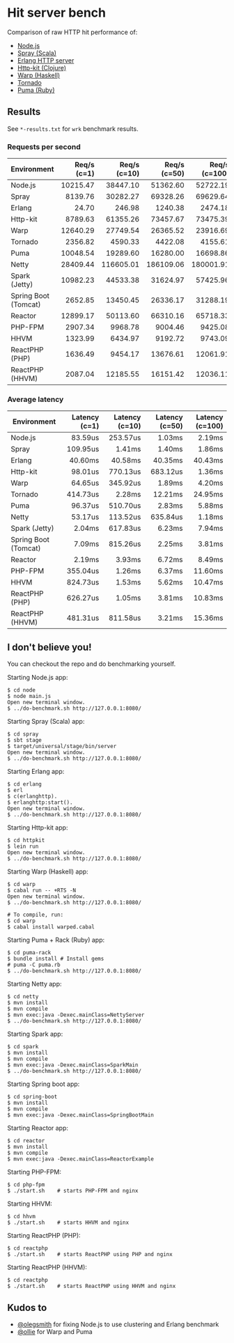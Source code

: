 # Hit server bench

Comparison of raw HTTP hit performance of:

- [Node.js](http://nodejs.org)
- [Spray (Scala)](http://spray.io)
- [Erlang HTTP server](http://erlang.org/doc/apps/inets/http_server.html)
- [Http-kit (Clojure)](http://http-kit.org/index.html)
- [Warp (Haskell)](http://hackage.haskell.org/package/warp)
- [Tornado](http://www.tornadoweb.org/en/stable/)
- [Puma (Ruby)](http://puma.io/)

## Results

See `*-results.txt` for `wrk` benchmark results.

### Requests per second

| Environment          | Req/s (c=1) | Req/s (c=10) | Req/s (c=50) | Req/s (c=100) |
|----------------------|------------:|-------------:|-------------:|--------------:|
| Node.js              |    10215.47 |     38447.10 |     51362.60 |      52722.19 |
| Spray                |     8139.76 |     30282.27 |     69328.26 |      69629.64 |
| Erlang               |       24.70 |       246.98 |      1240.38 |       2474.18 |
| Http-kit             |     8789.63 |     61355.26 |     73457.67 |      73475.39 |
| Warp                 |    12640.29 |     27749.54 |     26365.52 |      23916.69 |
| Tornado              |     2356.82 |      4590.33 |      4422.08 |       4155.61 |
| Puma                 |    10048.54 |     19289.60 |     16280.00 |      16698.86 |
| Netty                |    28409.44 |    116605.01 |    186109.06 |     180001.91 |
| Spark (Jetty)        |    10982.23 |     44533.38 |     31624.97 |      57425.96 |
| Spring Boot (Tomcat) |     2652.85 |     13450.45 |     26336.17 |      31288.19 |
| Reactor              |    12899.17 |     50113.60 |     66310.16 |      65718.33 |
| PHP-FPM              |     2907.34 |      9968.78 |      9004.46 |       9425.08 |
| HHVM                 |     1323.99 |      6434.97 |      9192.72 |       9743.09 |
| ReactPHP (PHP)       |     1636.49 |      9454.17 |     13676.61 |      12061.91 |
| ReactPHP (HHVM)      |     2087.04 |     12185.55 |     16151.42 |      12036.11 |


### Average latency

| Environment          | Latency (c=1) | Latency (c=10) | Latency (c=50) | Latency (c=100) |
|----------------------|--------------:|---------------:|---------------:|----------------:|
| Node.js              |       83.59us |       253.57us |         1.03ms |          2.19ms |
| Spray                |      109.95us |         1.41ms |         1.40ms |          1.86ms |
| Erlang               |       40.60ms |        40.58ms |        40.35ms |         40.43ms |
| Http-kit             |       98.01us |       770.13us |       683.12us |          1.36ms |
| Warp                 |       64.65us |       345.92us |         1.89ms |          4.20ms |
| Tornado              |      414.73us |         2.28ms |        12.21ms |         24.95ms |
| Puma                 |       96.37us |       510.70us |         2.83ms |          5.88ms |
| Netty                |       53.17us |       113.52us |       635.84us |          1.18ms |
| Spark (Jetty)        |        2.04ms |       617.83us |         6.23ms |          7.94ms |
| Spring Boot (Tomcat) |        7.09ms |       815.26us |         2.25ms |          3.81ms |
| Reactor              |        2.19ms |         3.93ms |         6.72ms |          8.49ms |
| PHP-FPM              |      355.04us |         1.26ms |         6.37ms |         11.60ms |
| HHVM                 |      824.73us |         1.53ms |         5.62ms |         10.47ms |
| ReactPHP (PHP)       |      626.27us |         1.05ms |         3.81ms |         10.83ms |
| ReactPHP (HHVM)      |      481.31us |       811.58us |         3.21ms |         15.36ms |


## I don't believe you!

You can checkout the repo and do benchmarking yourself.

Starting Node.js app:

    $ cd node
    $ node main.js
    Open new terminal window.
    $ ../do-benchmark.sh http://127.0.0.1:8080/

Starting Spray (Scala) app:

    $ cd spray
    $ sbt stage
    $ target/universal/stage/bin/server
    Open new terminal window.
    $ ../do-benchmark.sh http://127.0.0.1:8080/

Starting Erlang app:

    $ cd erlang
    $ erl
    $ c(erlanghttp).
    $ erlanghttp:start().
    Open new terminal window.
    $ ../do-benchmark.sh http://127.0.0.1:8080/

Starting Http-kit app:

    $ cd httpkit
    $ lein run
    Open new terminal window.
    $ ../do-benchmark.sh http://127.0.0.1:8080/

Starting Warp (Haskell) app:

    $ cd warp
    $ cabal run -- +RTS -N
    Open new terminal window.
    $ ../do-benchmark.sh http://127.0.0.1:8080/

    # To compile, run:
    $ cd warp
    $ cabal install warped.cabal

Starting Puma + Rack (Ruby) app:

    $ cd puma-rack
    $ bundle install # Install gems
    # puma -C puma.rb
    $ ../do-benchmark.sh http://127.0.0.1:8080/

Starting Netty app:

    $ cd netty
    $ mvn install
    $ mvn compile
    $ mvn exec:java -Dexec.mainClass=NettyServer
    $ ../do-benchmark.sh http://127.0.0.1:8080/

Starting Spark app:

    $ cd spark
    $ mvn install
    $ mvn compile
    $ mvn exec:java -Dexec.mainClass=SparkMain
    $ ../do-benchmark.sh http://127.0.0.1:8080/

Starting Spring boot app:

    $ cd spring-boot
    $ mvn install
    $ mvn compile
    $ mvn exec:java -Dexec.mainClass=SpringBootMain

Starting Reactor app:

    $ cd reactor
    $ mvn install
    $ mvn compile
    $ mvn exec:java -Dexec.mainClass=ReactorExample

Starting PHP-FPM:

    $ cd php-fpm
    $ ./start.sh    # starts PHP-FPM and nginx

Starting HHVM:

    $ cd hhvm
    $ ./start.sh    # starts HHVM and nginx

Starting ReactPHP (PHP):

    $ cd reactphp
    $ ./start.sh    # starts ReactPHP using PHP and nginx

Starting ReactPHP (HHVM):

    $ cd reactphp
    $ ./start.sh    # starts ReactPHP using HHVM and nginx

## Kudos to

- [@olegsmith](https://github.com/olegsmith) for fixing Node.js to use clustering and Erlang benchmark
- [@ollie](https://github.com/ollie) for Warp and Puma
